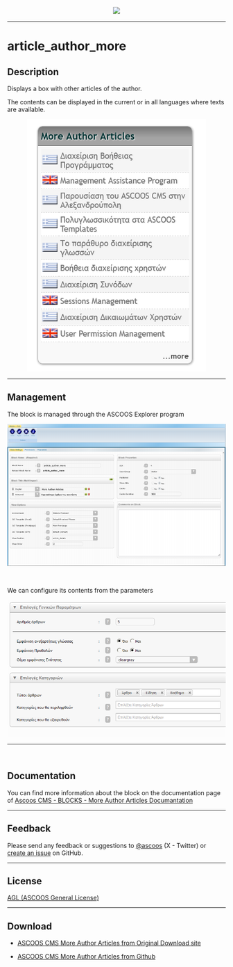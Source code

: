 <p align="center"><img src="https://dl.ascoos.com/images/ascoos.png" height=120 /></p>

<hr />

# article_author_more


## Description

Displays a box with other articles of the author.

The contents can be displayed in the current or in all languages where texts are available.

<p align="center"><img src="screenshot.png" /></p>

***

## Management

The block is managed through the ASCOOS Explorer program

<p align="center"><img src="help/scr-002-800.png" /></p>

<br>

We can configure its contents from the parameters

<p align="center"><img src="help/params.png" /></p>

***

<br>

## Documentation

You can find more information about the block on the documentation page of [Ascoos CMS - BLOCKS - More Author Articles Documantation](help/tutorial.en.md)

***

## Feedback

Please send any feedback or suggestions to [@ascoos](https://x.com/ascoos) (X - Twitter) or [create an issue](https://github.com/ascoos/article_author_more/issues) on GitHub.

*** 
 
## License

[AGL (ASCOOS General License)](http://docs.ascoos.com/lics/ascoos/AGL.html)

***

## Download

- [ASCOOS CMS More Author Articles from Original Download site](https://dl.ascoos.com/cms/ascoos/ext/blocks/article_author_more/article_author_more-latest.zip)

- [ASCOOS CMS  More Author Articles from Github](https://github.com/ascoos/article_author_more/releases)

